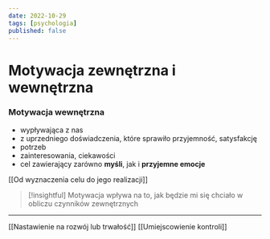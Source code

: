 ```yaml
---
date: 2022-10-29
tags: [psychologia]
published: false
---
```

# Motywacja zewnętrzna i wewnętrzna

### Motywacja wewnętrzna
- wypływająca z nas
- z uprzedniego doświadczenia, które sprawiło przyjemność, satysfakcję 
- potrzeb
- zainteresowania, ciekawości 
- cel zawierający zarówno **myśli**, jak i **przyjemne emocje**

[[Od wyznaczenia celu do jego realizacji]]

> [!insightful]
> Motywacja wpływa na to, jak będzie mi się chciało w obliczu czynników zewnętrznych 

---

[[Nastawienie na rozwój lub trwałość]]
[[Umiejscowienie kontroli]]
